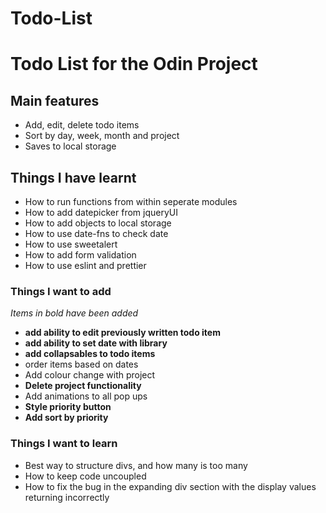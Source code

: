 # Todo-List
# Todo List for the Odin Project #

## Main features ##
* Add, edit, delete todo items
* Sort by day, week, month and project
* Saves to local storage

## Things I have learnt ##
* How to run functions from within seperate modules
* How to add datepicker from jqueryUI
* How to add objects to local storage
* How to use date-fns to check date
* How to use sweetalert
* How to add form validation
* How to use eslint and prettier

### Things I want to add ###
*Items in bold have been added*
* __add ability to edit previously written todo item__
* __add ability to set date with library__
* __add collapsables to todo items__
* order items based on dates
* Add colour change with project
* __Delete project functionality__
* Add animations to all pop ups
* __Style priority button__
* __Add sort by priority__

### Things I want to learn ###
* Best way to structure divs, and how many is too many
* How to keep code uncoupled
* How to fix the bug in the expanding div section with the display values returning incorrectly

